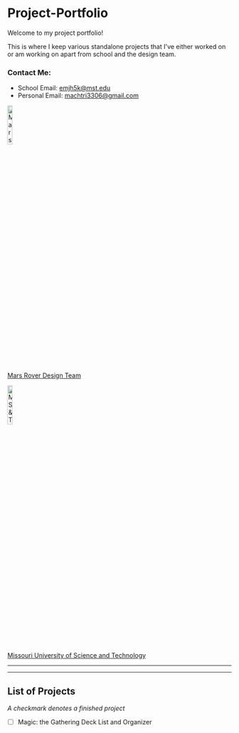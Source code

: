 # Project-Portfolio

Welcome to my project portfolio!

This is where I keep various standalone projects that I've either worked on or am working on apart from school and the design team.

### Contact Me:

* School Email: emjh5k@mst.edu
* Personal Email: machtri3306@gmail.com

<img alt="Mars Rover Design Team Logo" src="https://avatars.githubusercontent.com/u/3443325?s=200&v=4" width="15%" />

[Mars Rover Design Team](https://marsrover.mst.edu/)

<img alt="MS&T Logo" src="https://brand.mst.edu/media/universityadvancement/communications/images/logos/logo/Logo_356.jpg" width="15%" />

[Missouri University of Science and Technology](https://www.mst.edu/)

---
---

## List of Projects

*A checkmark denotes a finished project*

- [ ] Magic: the Gathering Deck List and Organizer